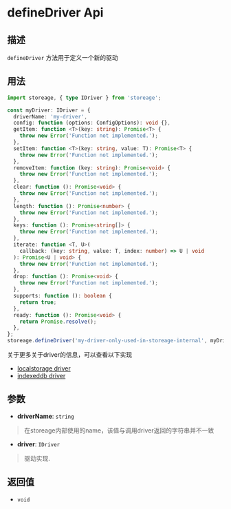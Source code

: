 # defineDriver Api

## 描述

`defineDriver` 方法用于定义一个新的驱动

## 用法

```ts
import storeage, { type IDriver } from 'storeage';

const myDriver: IDriver = {
  driverName: 'my-driver',
  config: function (options: ConfigOptions): void {},
  getItem: function <T>(key: string): Promise<T> {
    throw new Error('Function not implemented.');
  },
  setItem: function <T>(key: string, value: T): Promise<T> {
    throw new Error('Function not implemented.');
  },
  removeItem: function (key: string): Promise<void> {
    throw new Error('Function not implemented.');
  },
  clear: function (): Promise<void> {
    throw new Error('Function not implemented.');
  },
  length: function (): Promise<number> {
    throw new Error('Function not implemented.');
  },
  keys: function (): Promise<string[]> {
    throw new Error('Function not implemented.');
  },
  iterate: function <T, U>(
    callback: (key: string, value: T, index: number) => U | void
  ): Promise<U | void> {
    throw new Error('Function not implemented.');
  },
  drop: function (): Promise<void> {
    throw new Error('Function not implemented.');
  },
  supports: function (): boolean {
    return true;
  },
  ready: function (): Promise<void> {
    return Promise.resolve();
  },
};
storeage.defineDriver('my-driver-only-used-in-storeage-internal', myDriver);
```

关于更多关于driver的信息，可以查看以下实现

- [localstorage driver](https://github.com/gamejoye/storeage/blob/main/src/drivers/localstorage.ts)
- [indexeddb driver](https://github.com/gamejoye/storeage/blob/main/src/drivers/idb.ts)

## 参数

- **driverName**: `string`

> 在storeage内部使用的name，该值与调用driver返回的字符串并不一致

- **driver**: `IDriver`

> 驱动实现.

## 返回值

- `void`
